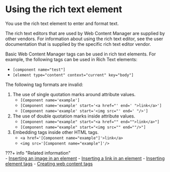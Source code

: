 # Using the rich text element

You use the rich text element to enter and format text.

The rich text editors that are used by Web Content Manager are supplied by other vendors. For information about using the rich text editor, see the user documentation that is supplied by the specific rich text editor vendor.

Basic Web Content Manager tags can be used in rich text elements. For example, the following tags can be used in Rich Text elements:

-   `[component name="test"]`
-   `[element type="content" context="current" key="body"]`

The following tag formats are invalid:

1.  The use of single quotation marks around attribute values.
    -   `[Component name='example']`
    -   `[Component name='example' start='<a href="' end=' ">link</a>']`
    -   `[Component name='example' start='<img src="' end=' "/>']`
2.  The use of double quotation marks inside attribute values.
    -   `[Component name="example" start="<a href="" end="">link</a>"]`
    -   `[Component name="example" start="<img src="" end=""/>"]`
3.  Embedding tags inside other HTML tags.
    -   `<a href='[Component name="example"]'>link</a>`
    -   `<img src='[Component name="example"]'/>`

???+ info "Related information"  
    -   [Inserting an image in an element](../element_designs/wcm_dev_elements_insert_image.md)
    -   [Inserting a link in an element](../element_designs/wcm_dev_elements_insert_link.md)
    -   [Inserting element tags](../element_designs/wcm_dev_elements_insert_tags.md)
    -   [Creating web content tags](../../../content_management_artifacts/tags/creating_web_content_tags/index.md)



